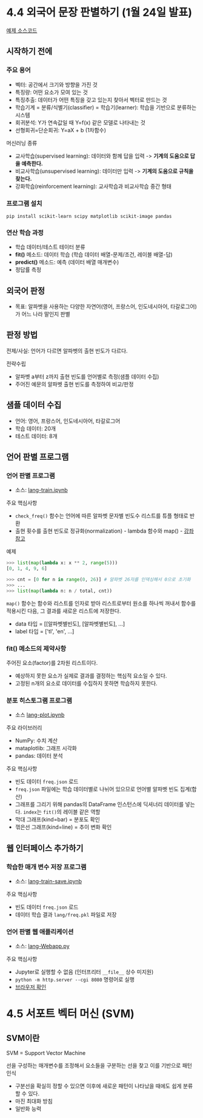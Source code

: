 # 4.4 외국어 문장 판별하기 (1월 24일 발표)

[예제 소스코드](http://wikibook.co.kr/python-machine-learning/)

## 시작하기 전에
### 주요 용어

* 벡터: 공간에서 크기와 방향을 가진 것
* 특징량: 어떤 요소가 모여 있는 것
* 특징추출: 데이터가 어떤 특징을 갖고 있는지 찾아서 벡터로 만드는 것
* 학습기계 = 분류/식별기(classifier) = 학습기(learner): 학습을 기반으로 분류하는 시스템
* 회귀분석: Y가 연속값일 때 Y=f(x) 같은 모델로 나타내는 것
* 선형회귀=단순회귀: Y=aX + b (1차함수)

머신러닝 종류
* 교사학습(supervised learning): 데이터와 함께 답을 입력 -> **기계의 도움으로 답을 예측한다.**
* 비교사학습(unsupervised learning): 데이터만 입력 -> **기계의 도움으로 규칙을 찾는다.**
* 강화학습(reinforcement learning): 교사학습과 비교사학습 중간 형태

### 프로그램 설치

```
pip install scikit-learn scipy matplotlib scikit-image pandas
```

### 연산 학습 과정

* 학습 데이터/테스트 테이터 분류
* **fit()** 메소드: 데이터 학습 (학습 데이터 배열-문제/조건, 레이블 배열-답)
* **predict()** 메소드: 예측 (데이터 배열 매개변수)
* 정답률 측정

## 외국어 판정
* 목표: 알파벳을 사용하는 다양한 자연어(영어, 프랑스어, 인도네시아어, 타갈로그어)가 어느 나라 말인지 판별

## 판정 방법
전제/사실: 언어가 다르면 알파벳의 출현 빈도가 다르다.

전략수립

* 알파벳 a부터 z까지 출현 빈도를 언어별로 측정(샘플 데이터 수집)
* 주어진 예문의 알파벳 출현 빈도를 측정하여 비교/판정

## 샘플 데이터 수집

* 언어: 영어, 프랑스어, 인도네시아어, 타갈로그어
* 학습 데이터: 20개
* 테스트 데이터: 8개

## 언어 판별 프로그램

### 언어 판별 프로그램
* 소스: [lang-train.ipynb](lang-train.ipynb)

주요 핵심사항

* `check_freq()` 함수는 언어에 따른 알파벳 문자별 빈도수 리스트를 튜플 형태로 반환
* 출현 횟수를 출현 빈도로 정규화(normalization) - lambda 함수와 map() - [강좌 참고](https://wikidocs.net/64)

예제

```python
>>> list(map(lambda x: x ** 2, range(5)))
[0, 1, 4, 9, 6]
```

```python
>>> cnt = [0 for n in range(0, 26)] # 알파벳 26자를 인덱싱해서 0으로 초기화
>>> ...
>>> list(map(lambda n: n / total, cnt))
```

`map()` 함수는 함수와 리스트를 인자로 받아 리스트로부터 원소를 하나씩 꺼내서 함수를 적용시킨 다음, 그 결과를 새로운 리스트에 저장한다.
* data 타입 = [[알파벳별빈도], [알파벳별빈도], ...]
* label 타입 = ['tl', 'en', ...]

### fit() 메소드의 제약사항
주어진 요소(factor)를 2차원 리스트이다.
* 예상하지 못한 요소가 실제로 결과를 결정하는 핵심적 요소일 수 있다.
* 고정된 n개의 요소로 데이터를 수집하지 못하면 학습하지 못한다.

### 분포 히스토그램 프로그램
* 소스 [lang-plot.ipynb](lang-plot.ipynb)

주요 라이브러리
* NumPy: 수치 계산
* mataplotlib: 그래프 시각화
* pandas: 데이터 분석

주요 핵심사항
* 빈도 데이터 `freq.json` 로드
* `freq.json` 파일에는 학습 데이터별로 나뉘어 있으므로 언어별 알파벳 빈도 집계(합산)
* 그래프를 그리기 위해 pandas의 DataFrame 인스턴스에 딕셔너리 데이터를 넣는다. `index`는 `fit()`의 레이블 같은 역할
* 막대 그래프(kind=bar) = 분포도 확인
* 꺾은선 그래프(kind=line) = 추이 변화 확인

## 웹 인터페이스 추가하기
### 학습한 매개 변수 저장 프로그램
* 소스: [lang-train-save.ipynb](lang-train-save.ipynb)

주요 핵심사항
* 빈도 데이터 `freq.json` 로드
* 데이터 학습 결과 `lang/freq.pkl` 파일로 저장

### 언어 판별 웹 애플리케이션
* 소스: [lang-Webapp.py](cgi-bin/lang-Webapp.py)

주요 핵심사항
* Jupyter로 실행할 수 없음 (인터프리터 `__file__` 상수 미지원)
* ```python -m http.server --cgi 8080``` 명령어로 실행
* [브라우저 확인](http://localhost:8080/cgi-bin/lang-Webapp.py)

# 4.5 서포트 벡터 머신 (SVM)
## SVM이란
SVM = Support Vector Machine

선을 구성하는 매개변수를 조정해서 요소들을 구분하는 선을 찾고 이를 기반으로 패턴 인식

- 구분선을 확실히 정할 수 있으면 이후에 새로운 패턴이 나타났을 때에도 쉽게 분류할 수 있다.
- 마진 최대화 방침
- 일반화 능력
